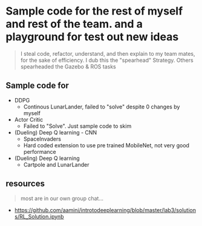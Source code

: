 # Sample code for the rest of myself and rest of the team. and a playground for test out new ideas
> I steal code, refactor, understand, and then explain to my team mates, for the sake of efficiency. I dub this the "spearhead" Strategy. Others spearheaded the Gazebo & ROS tasks  

## Sample code for 
* DDPG
  - Continous LunarLander, failed to "solve" despite 0 changes by myself
* Actor Critic
  - Failed to "Solve". Just sample code to skim
* (Dueling) Deep Q learning - CNN
  - SpaceInvaders
  - Hard coded extension to use pre trained MobileNet, not very good performance 
* (Dueling) Deep Q learning 
  - Cartpole and LunarLander 



## resources 
 > most are in our own group chat... 
 * https://github.com/aamini/introtodeeplearning/blob/master/lab3/solutions/RL_Solution.ipynb
